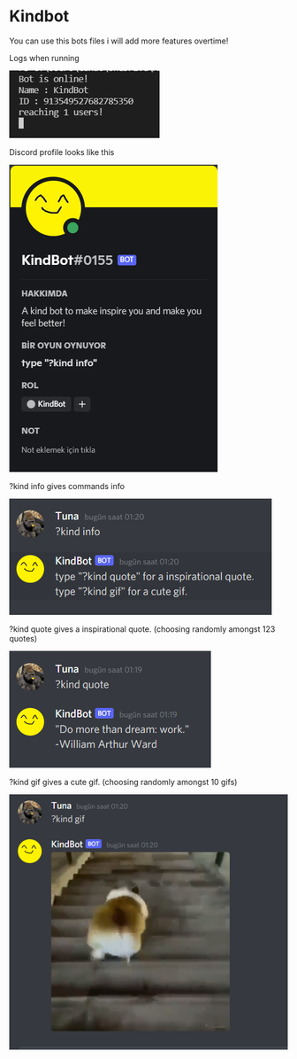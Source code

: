 # Kindbot
You can use this bots files i will add more features overtime!

Logs when running

![Ek Açıklama](https://github.com/TunaCuma/KindBot/blob/main/screenshots/Ekran%20g%C3%B6r%C3%BCnt%C3%BCs%C3%BC%202021-11-26%20011819.png)

Discord profile looks like this

![Ek Açıklama](https://github.com/TunaCuma/KindBot/blob/main/screenshots/Ekran%20g%C3%B6r%C3%BCnt%C3%BCs%C3%BC%202021-11-26%20011939.png)

?kind info gives commands info

![alt text](https://github.com/TunaCuma/KindBot/blob/main/screenshots/Ekran%20g%C3%B6r%C3%BCnt%C3%BCs%C3%BC%202021-11-26%20012021.png)

?kind quote gives a inspirational quote. (choosing randomly amongst 123 quotes)

![alt text](https://github.com/TunaCuma/KindBot/blob/main/screenshots/Ekran%20g%C3%B6r%C3%BCnt%C3%BCs%C3%BC%202021-11-26%20012003.png)

?kind gif gives a cute gif. (choosing randomly amongst 10 gifs)

![alt text](https://github.com/TunaCuma/KindBot/blob/main/screenshots/Ekran%20g%C3%B6r%C3%BCnt%C3%BCs%C3%BC%202021-11-26%20012046.png)

